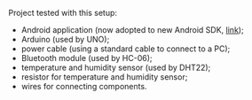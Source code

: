 Project tested with this setup:
- Android application (now adopted to new Android SDK, [link](https://github.com/fartem/android-remote-temperature-client));
- Arduino (used by UNO);
- power cable (using a standard cable to connect to a PC);
- Bluetooth module (used by HC-06);
- temperature and humidity sensor (used by DHT22);
- resistor for temperature and humidity sensor;
- wires for connecting components.
